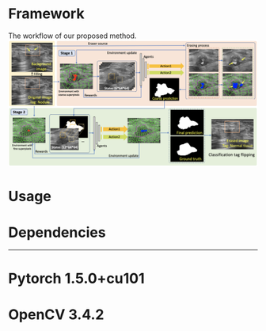 # Framework

The workflow of our proposed method. 
![image](https://github.com/goloooo777/flip-learning/blob/main/images/framework.png)

# Usage
# Dependencies
-------------
# Pytorch 1.5.0+cu101
# OpenCV 3.4.2
